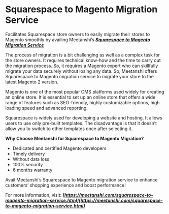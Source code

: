 # Squarespace to Magento Migration Service
Facilitates Squarespace store owners to easily migrate their stores to Magento smoothly by availing Meetanshi’s [***Squarespace to Magento Migration Service***](https://meetanshi.com/squarespace-to-magento-migration-service.html) 

The process of migration is a bit challenging as well as a complex task for the store owners. It requires technical know-how and the time to carry out the migration process. So, it requires a Magento expert who can skillfully migrate your data securely without losing any data. So, Meetanshi offers Squarespace to Magento migration service to migrate your store to the latest Magento 2 version.

Magento is one of the most popular CMS platforms used widely for creating an online store. It is essential to set up an online store that offers a wide range of features such as SEO-friendly, highly customizable options, high loading speed and advanced reporting.

Squarespace is widely used for developing a website and hosting. It allows users to use only pre-built templates. The disadvantage is that it doesn’t allow you to switch to other templates once after selecting it.

**Why Choose Meetanshi for Squarespace to Magento Migration?**

* Dedicated and certified Magento developers
* Timely delivery
* Without data loss
* 100% security
* 6 months warranty

Avail Meetanshi’s Squarespace to Magento migration service to enhance customers’ shopping experience and boost performance!

For more information, visit: ***[https://meetanshi.com/squarespace-to-magento-migration-service.html](https://meetanshi.com/squarespace-to-magento-migration-service.html)***
